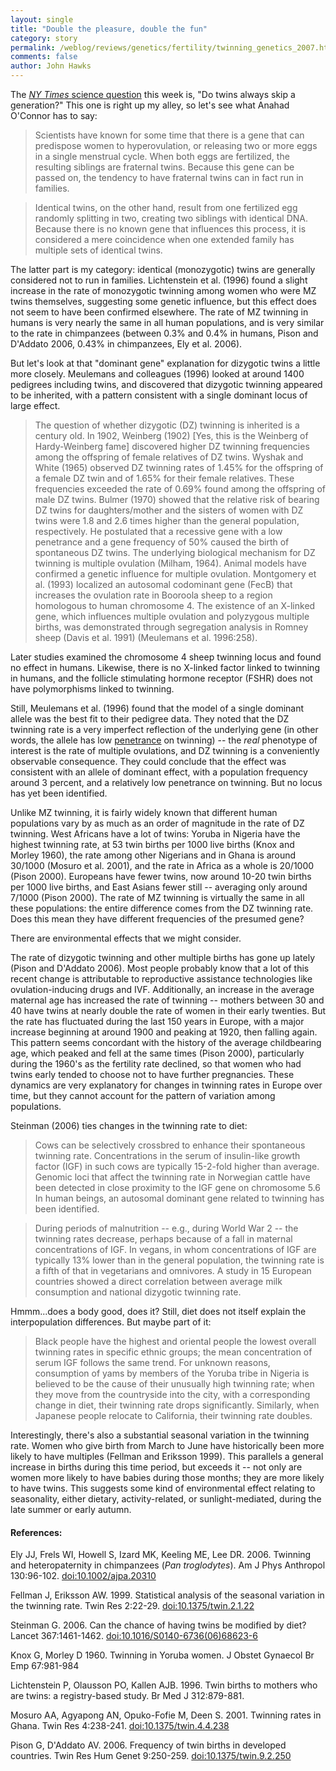 ```yaml
---
layout: single 
title: "Double the pleasure, double the fun" 
category: story
permalink: /weblog/reviews/genetics/fertility/twinning_genetics_2007.html
comments: false 
author: John Hawks 
---
```



<p>
The <a href="http://www.nytimes.com/2007/10/02/health/02real.html?ex=1348977600&en=8d2aee165d1da59a&ei=5088%20&partner=rssnyt&emc=rss"><i>NY Times</i> science question</a> this week is, "Do twins always skip a generation?" This one is right up my alley, so let's see what Anahad O'Connor has to say: 
</p>

<blockquote>Scientists have known for some time that there is a gene that can predispose women to hyperovulation, or releasing two or more eggs in a single menstrual cycle. When both eggs are fertilized, the resulting siblings are fraternal twins. Because this gene can be passed on, the tendency to have fraternal twins can in fact run in families.</blockquote>

<blockquote>Identical twins, on the other hand, result from one fertilized egg randomly splitting in two, creating two siblings with identical DNA. Because there is no known gene that influences this process, it is considered a mere coincidence when one extended family has multiple sets of identical twins.</blockquote>

<p>
The latter part is my category: identical (monozygotic) twins are generally considered not to run in families. Lichtenstein et al. (1996) found a slight increase in the rate of monozygotic twinning among women who were MZ twins themselves, suggesting some genetic influence, but this effect does not seem to have been confirmed elsewhere. The rate of MZ twinning in humans is very nearly the same in all human populations, and is very similar to the rate in chimpanzees (between 0.3% and 0.4% in humans, Pison and D'Addato 2006, 0.43% in chimpanzees, Ely et al. 2006). 
</p>

<p>
But let's look at that "dominant gene" explanation for dizygotic twins a little more closely. Meulemans and colleagues (1996) looked at around 1400 pedigrees including twins, and discovered that dizygotic twinning appeared to be inherited, with a pattern consistent with a single dominant locus of large effect. 
</p>

<blockquote>The question of whether dizygotic (DZ) twinning is inherited is a century old. In 1902, Weinberg (1902) [Yes, this is the Weinberg of Hardy-Weinberg fame] discovered higher DZ twinning frequencies among the offspring of female relatives of DZ twins. Wyshak and White (1965) observed DZ twinning rates of 1.45% for the offspring of a female DZ twin and of 1.65% for their female relatives. These frequencies exceeded the rate of 0.69% found among the offspring of male DZ twins. Bulmer (1970) showed that the relative risk of bearing DZ twins for daughters/mother and the sisters of women with DZ twins were 1.8 and 2.6 times higher than the general population, respectively. He postulated that a recessive gene with a low penetrance and a gene frequency of 50% caused the birth of spontaneous DZ twins. The underlying biological mechanism for DZ twinning is multiple ovulation (Milham, 1964). Animal models have confirmed a genetic influence for multiple ovulation. Montgomery et al. (1993) localized an autosomal codominant gene (FecB) that increases the ovulation rate in Booroola sheep to a region homologous to human chromosome 4. The existence of an X-linked gene, which influences multiple ovulation and polyzygous multiple births, was demonstrated through segregation analysis in Romney sheep (Davis et al. 1991) (Meulemans et al. 1996:258).</blockquote>

<p>
Later studies examined the chromosome 4 sheep twinning locus and found no effect in humans. Likewise, there is no X-linked factor linked to twinning in humans, and the follicle stimulating hormone receptor (FSHR) does not have polymorphisms linked to twinning. 
</p>

<p>
Still, Meulemans et al. (1996) found that the model of a single dominant allele was the best fit to their pedigree data. They noted that the DZ twinning rate is a very imperfect reflection of the underlying gene (in other words, the allele has low <a href="http://en.wikipedia.org/wiki/Penetrance">penetrance</a> on twinning) -- the <i>real</i> phenotype of interest is the rate of multiple ovulations, and DZ twinning is a conveniently observable consequence. They could conclude that the effect was consistent with an allele of dominant effect, with a population frequency around 3 percent, and a relatively low penetrance on twinning. But no locus has yet been identified. 
</p>

<p>
Unlike MZ twinning, it is fairly widely known that different human populations vary by as much as an order of magnitude in the rate of DZ twinning. West Africans have a lot of twins: Yoruba in Nigeria have the highest twinning rate, at 53 twin births per 1000 live births (Knox and Morley 1960), the rate among other Nigerians and in Ghana is around 30/1000 (Mosuro et al. 2001), and the rate in Africa as a whole is 20/1000 (Pison 2000). Europeans have fewer twins, now around 10-20 twin births per 1000 live births, and East Asians fewer still -- averaging only around 7/1000 (Pison 2000). The rate of MZ twinning is virtually the same in all these populations: the entire difference comes from the DZ twinning rate. Does this mean they have different frequencies of the presumed gene? 
</p>

<p>
There are environmental effects that we might consider. 
</p>

<p>
The rate of dizygotic twinning and other multiple births has gone up lately (Pison and D'Addato 2006). Most people probably know that a lot of this recent change is attributable to reproductive assistance technologies like ovulation-inducing drugs and IVF. Additionally, an increase in the average maternal age has increased the rate of twinning -- mothers between 30 and 40 have twins at nearly double the rate of women in their early twenties. But the rate has fluctuated during the last 150 years in Europe, with a major increase beginning at around 1900 and peaking at 1920, then falling again. This pattern seems concordant with the history of the average childbearing age, which peaked and fell at the same times (Pison 2000), particularly during the 1960's as the fertility rate declined, so that women who had twins early tended to choose not to have further pregnancies. These dynamics are very explanatory for changes in twinning rates in Europe over time, but they cannot account for the pattern of variation among populations. 
</p>

<p>
Steinman (2006) ties changes in the twinning rate to diet: 
</p>

<blockquote>Cows can be selectively crossbred to enhance their spontaneous twinning rate. Concentrations in the serum of insulin-like growth factor (IGF) in such cows are typically 15-2-fold higher than average. Genomic loci that affect the twinning rate in Norwegian cattle have been detected in close proximity to the IGF gene on chromosome 5.6 In human beings, an autosomal dominant gene related to twinning has been identified.</blockquote>

<blockquote>During periods of malnutrition -- e.g., during World War 2 -- the twinning rates decrease, perhaps because of a fall in maternal concentrations of IGF. In vegans, in whom concentrations of IGF are typically 13% lower than in the general population, the twinning rate is a fifth of that in vegetarians and omnivores. A study in 15 European countries showed a direct correlation between average milk consumption and national dizygotic twinning rate.</blockquote>

<p>
Hmmm...does a body good, does it? Still, diet does not itself explain the interpopulation differences. But maybe part of it:
</p>

<blockquote>Black people have the highest and oriental people the lowest overall twinning rates in specific ethnic groups; the mean concentration of serum IGF follows the same trend. For unknown reasons, consumption of yams by members of the Yoruba tribe in Nigeria is believed to be the cause of their unusually high twinning rate; when they move from the countryside into the city, with a corresponding change in diet, their twinning rate drops significantly. Similarly, when Japanese people relocate to California, their twinning rate doubles.</blockquote>

<p>
Interestingly, there's also a substantial seasonal variation in the twinning rate. Women who give birth from March to June have historically been more likely to have multiples (Fellman and Eriksson 1999). This parallels a general increase in births during this time period, but exceeds it -- not only are women more likely to have babies during those months; they are more likely to have twins. This suggests some kind of environmental effect relating to seasonality, either dietary, activity-related, or sunlight-mediated, during the late summer or early autumn. 
</p>

<h4>References:</h4>

<p class="cite">Ely JJ, Frels WI, Howell S, Izard MK, Keeling ME, Lee DR. 2006. Twinning and heteropaternity in chimpanzees (<i>Pan troglodytes</i>). Am J Phys Anthropol 130:96-102. <a href="http://dx.doi.org/10.1002/ajpa.20310">doi:10.1002/ajpa.20310</a></p>

<p class="cite">Fellman J, Eriksson AW. 1999. Statistical analysis of the seasonal variation in the twinning rate. Twin Res 2:22-29. <a href="http://dx.doi.org/10.1375/twin.2.1.22">doi:10.1375/twin.2.1.22</a></p>

<p class="cite">Steinman G. 2006. Can the chance of having twins be modified by diet? Lancet 367:1461-1462. <a href="http://dx.doi.org/10.1016/S0140-6736(06)68623-6">doi:10.1016/S0140-6736(06)68623-6</a></p>

<p class="cite">Knox G, Morley D 1960. Twinning in Yoruba women. J Obstet Gynaecol Br Emp 67:981-984 </p>

<p class="cite">Lichtenstein P, Olausson PO, Kallen AJB. 1996. Twin births to mothers who are twins: a registry-based study. Br Med J 312:879-881. </p>

<p class="cite">Mosuro AA, Agyapong AN, Opuko-Fofie M, Deen S. 2001. Twinning rates in Ghana. Twin Res 4:238-241. <a href="http://dx.doi.org/10.1375/twin.4.4.238">doi:10.1375/twin.4.4.238</a></p>

<p class="cite">Pison G, D'Addato AV. 2006. Frequency of twin births in developed countries. Twin Res Hum Genet 9:250-259. <a href="http://dx.doi.org/10.1375/twin.9.2.250">doi:10.1375/twin.9.2.250</a></p>


